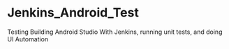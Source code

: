 Jenkins_Android_Test
====================

Testing Building Android Studio With Jenkins, running unit tests, and doing UI Automation
